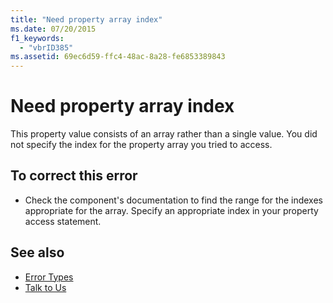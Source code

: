 ```yaml
---
title: "Need property array index"
ms.date: 07/20/2015
f1_keywords: 
  - "vbrID385"
ms.assetid: 69ec6d59-ffc4-48ac-8a28-fe6853389843
---
```

# Need property array index
This property value consists of an array rather than a single value. You did not specify the index for the property array you tried to access.  
  
## To correct this error  
  
-   Check the component's documentation to find the range for the indexes appropriate for the array. Specify an appropriate index in your property access statement.  
  
## See also
- [Error Types](../../../visual-basic/programming-guide/language-features/error-types.md)
- [Talk to Us](/visualstudio/ide/talk-to-us)
